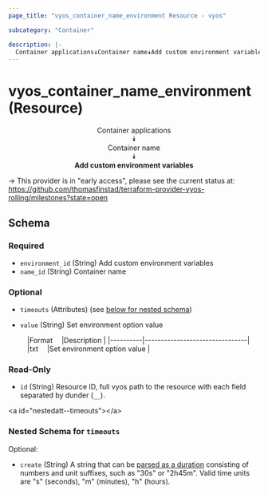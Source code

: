 ```yaml
---
page_title: "vyos_container_name_environment Resource - vyos"

subcategory: "Container"

description: |- 
  Container applications⯯Container name⯯Add custom environment variables
---
```


# vyos_container_name_environment (Resource)
<center>

Container applications  
⯯  
Container name  
⯯  
**Add custom environment variables**


</center>

-> This provider is in "early access", please see the current status at: https://github.com/thomasfinstad/terraform-provider-vyos-rolling/milestones?state=open

## Schema

### Required

- `environment_id` (String) Add custom environment variables
- `name_id` (String) Container name

### Optional

- `timeouts` (Attributes) (see [below for nested schema](#nestedatt--timeouts))
- `value` (String) Set environment option value

    &emsp;|Format  &emsp;|Description                   |
    |----------|--------------------------------|
    &emsp;|txt     &emsp;|Set environment option value  |

### Read-Only

- `id` (String) Resource ID, full vyos path to the resource with each field separated by dunder (`__`).

&lt;a id=&#34;nestedatt--timeouts&#34;&gt;&lt;/a&gt;
### Nested Schema for `timeouts`

Optional:

- `create` (String) A string that can be [parsed as a duration](https://pkg.go.dev/time#ParseDuration) consisting of numbers and unit suffixes, such as &#34;30s&#34; or &#34;2h45m&#34;. Valid time units are &#34;s&#34; (seconds), &#34;m&#34; (minutes), &#34;h&#34; (hours).  
